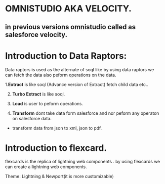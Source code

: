 # OMNISTUDIO AKA VELOCITY.
## in previous versions omnistudio called as salesforce velocity.

# Introduction to Data Raptors:
<p>Data raptors is used as the alternate of soql like by using data raptors we can fetch the data also peform operations on the data.</p>

1.<b>Extract</b>  is like soql (Advance version of Extract) fetch child data etc..

2. <b>Turbo Extract</b> is like soql.

3. <b>Load</b> is user to peform operations.

4. <b>Transform</b> dont take data form salesforce and nor peform any operaton on salesforce data.
 - transform data from json to xml, json to pdf.


# Introduction to flexcard.
<p>flexcards is the replica of lightning web components . by using flexcards we can create a lightning web components.</p>

Theme: Lightning & Newport(it is more customizable)







